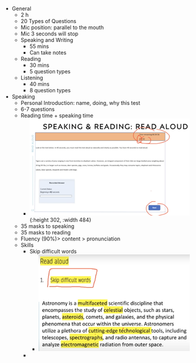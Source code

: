 - General
	- 2 h
	- 20 Types of Questions
	- Mic position: parallel to the mouth
	- Mic 3 seconds will stop
	- Speaking and Writing
		- 55 mins
		- Can take notes
	- Reading
		- 30 mins
		- 5 question types
	- Listening
		- 40 mins
		- 8 question types
- Speaking
	- Personal Introduction: name, doing, why this test
	- 6-7 questions
	- Reading time + speaking time
		- ![image.png](../assets/image_1737530098189_0.png){:height 302, :width 484}
	- 35 masks to speaking
	- 35 masks to reading
	- Fluency (90%)> content > pronunciation
	- Skills
		- Skip difficult words
			- ![image.png](../assets/image_1737530379742_0.png)
		-